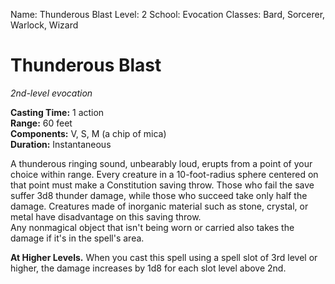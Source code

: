 Name: Thunderous Blast
Level: 2
School: Evocation
Classes: Bard, Sorcerer, Warlock, Wizard

# Thunderous Blast
_2nd-level evocation_

**Casting Time:** 1 action    
**Range:** 60 feet    
**Components:** V, S, M (a chip of mica)    
**Duration:** Instantaneous 

A thunderous ringing sound, unbearably loud, erupts from a point of your choice within range. Every creature in a 10-foot-radius sphere centered on that point must make a Constitution saving throw. Those who fail the save suffer 3d8 thunder damage, while those who succeed take only half the damage. Creatures made of inorganic material such as stone, crystal, or metal have disadvantage on this saving throw.    
Any nonmagical object that isn't being worn or carried also takes the damage if it's in the spell's area. 

**At Higher Levels.** When you cast this spell using a spell slot of 3rd level or higher, the damage increases by 1d8 for each slot level above 2nd. 

